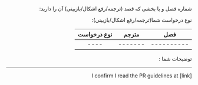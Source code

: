 <div dir='rtl'>
شماره فصل و یا بخشی که قصد  (ترجمه/رفع اشکال/بازبینی)   آن را دارید:



نوع درخواست شما(ترجمه/رفع اشکال/بازبینی):




| فصل  |   مترجم  |  نوع درخواست  |
|:------------:|:--------:|:-----:|
|   ---------- |  ------- |  ---- | 

توضیحات شما : 



------------


I confirm I read the PR guidelines at [link]

</div>

